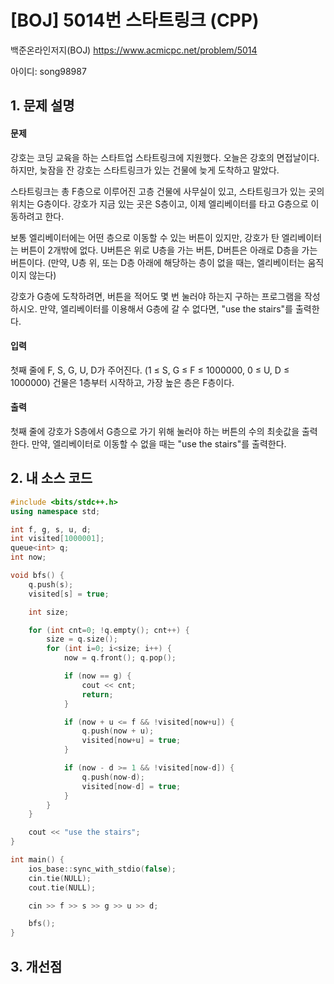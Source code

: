 # [BOJ] 5014번 스타트링크 (CPP)


백준온라인저지(BOJ) https://www.acmicpc.net/problem/5014


아이디: song98987


## 1. 문제 설명

#### 문제
강호는 코딩 교육을 하는 스타트업 스타트링크에 지원했다. 오늘은 강호의 면접날이다. 하지만, 늦잠을 잔 강호는 스타트링크가 있는 건물에 늦게 도착하고 말았다.

스타트링크는 총 F층으로 이루어진 고층 건물에 사무실이 있고, 스타트링크가 있는 곳의 위치는 G층이다. 강호가 지금 있는 곳은 S층이고, 이제 엘리베이터를 타고 G층으로 이동하려고 한다.

보통 엘리베이터에는 어떤 층으로 이동할 수 있는 버튼이 있지만, 강호가 탄 엘리베이터는 버튼이 2개밖에 없다. U버튼은 위로 U층을 가는 버튼, D버튼은 아래로 D층을 가는 버튼이다. (만약, U층 위, 또는 D층 아래에 해당하는 층이 없을 때는, 엘리베이터는 움직이지 않는다)

강호가 G층에 도착하려면, 버튼을 적어도 몇 번 눌러야 하는지 구하는 프로그램을 작성하시오. 만약, 엘리베이터를 이용해서 G층에 갈 수 없다면, "use the stairs"를 출력한다.

#### 입력
첫째 줄에 F, S, G, U, D가 주어진다. (1 ≤ S, G ≤ F ≤ 1000000, 0 ≤ U, D ≤ 1000000) 건물은 1층부터 시작하고, 가장 높은 층은 F층이다.

#### 출력
첫째 줄에 강호가 S층에서 G층으로 가기 위해 눌러야 하는 버튼의 수의 최솟값을 출력한다. 만약, 엘리베이터로 이동할 수 없을 때는 "use the stairs"를 출력한다.

## 2. 내 소스 코드

```c++
#include <bits/stdc++.h>
using namespace std;

int f, g, s, u, d;
int visited[1000001];
queue<int> q;
int now;

void bfs() {
    q.push(s);
    visited[s] = true;

    int size;

    for (int cnt=0; !q.empty(); cnt++) {
        size = q.size();
        for (int i=0; i<size; i++) {
            now = q.front(); q.pop();

            if (now == g) {
                cout << cnt;
                return;
            }

            if (now + u <= f && !visited[now+u]) {
                q.push(now + u);
                visited[now+u] = true;
            }

            if (now - d >= 1 && !visited[now-d]) {
                q.push(now-d);
                visited[now-d] = true;
            }
        }
    }

    cout << "use the stairs";
}

int main() {
    ios_base::sync_with_stdio(false);
    cin.tie(NULL);
    cout.tie(NULL);

    cin >> f >> s >> g >> u >> d;

    bfs();
}
```

## 3. 개선점

